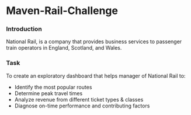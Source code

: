 # Maven-Rail-Challenge
### Introduction
National Rail, is a company that provides business services to passenger train operators in England, Scotland, and Wales.
### Task
To create an exploratory dashboard that helps manager of National Rail to:
- Identify the most popular routes
- Determine peak travel times
- Analyze revenue from different ticket types & classes
- Diagnose on-time performance and contributing factors
